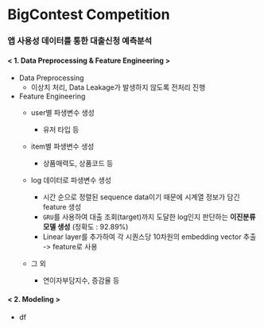 # BigContest Competition

### 앱 사용성 데이터를 통한 대출신청 예측분석  
#### < 1. Data Preprocessing & Feature Engineering >
* Data Preprocessing
  * 이상치 처리, Data Leakage가 발생하지 않도록 전처리 진행  
* Feature Engineering
  * user별 파생변수 생성
    * 유저 타입 등

  * item별 파생변수 생성  
    * 상품매력도, 상품코드 등

  * log 데이터로 파생변수 생성
    * 시간 순으로 정렬된 sequence data이기 때문에 시계열 정보가 담긴 feature 생성
    * `GRU`를 사용하여 대출 조회(target)까지 도달한 log인지 판단하는 __이진분류 모델 생성__ (정확도 : 92.89%)
    * Linear layer를 추가하여 각 시퀀스당 10차원의 embedding vector 추출 -> feature로 사용

  * 그 외
    * 연이자부담지수, 증감율 등

#### < 2. Modeling >
* df

